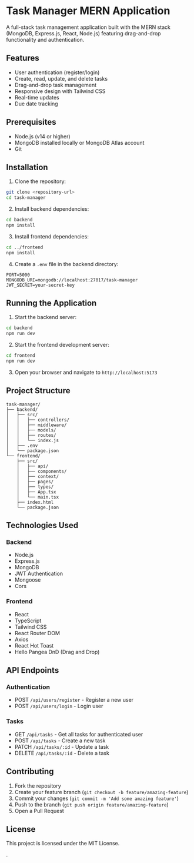 # Task Manager MERN Application

A full-stack task management application built with the MERN stack (MongoDB, Express.js, React, Node.js) featuring drag-and-drop functionality and authentication.

## Features

- User authentication (register/login)
- Create, read, update, and delete tasks
- Drag-and-drop task management
- Responsive design with Tailwind CSS
- Real-time updates
- Due date tracking

## Prerequisites

- Node.js (v14 or higher)
- MongoDB installed locally or MongoDB Atlas account
- Git

## Installation

1. Clone the repository:
```bash
git clone <repository-url>
cd task-manager
```

2. Install backend dependencies:
```bash
cd backend
npm install
```

3. Install frontend dependencies:
```bash
cd ../frontend
npm install
```

4. Create a `.env` file in the backend directory:
```
PORT=5000
MONGODB_URI=mongodb://localhost:27017/task-manager
JWT_SECRET=your-secret-key
```

## Running the Application

1. Start the backend server:
```bash
cd backend
npm run dev
```

2. Start the frontend development server:
```bash
cd frontend
npm run dev
```

3. Open your browser and navigate to `http://localhost:5173`

## Project Structure

```
task-manager/
├── backend/
│   ├── src/
│   │   ├── controllers/
│   │   ├── middleware/
│   │   ├── models/
│   │   ├── routes/
│   │   └── index.js
│   ├── .env
│   └── package.json
└── frontend/
    ├── src/
    │   ├── api/
    │   ├── components/
    │   ├── context/
    │   ├── pages/
    │   ├── types/
    │   ├── App.tsx
    │   └── main.tsx
    ├── index.html
    └── package.json
```

## Technologies Used

### Backend
- Node.js
- Express.js
- MongoDB
- JWT Authentication
- Mongoose
- Cors

### Frontend
- React
- TypeScript
- Tailwind CSS
- React Router DOM
- Axios
- React Hot Toast
- Hello Pangea DnD (Drag and Drop)

## API Endpoints

### Authentication
- POST `/api/users/register` - Register a new user
- POST `/api/users/login` - Login user

### Tasks
- GET `/api/tasks` - Get all tasks for authenticated user
- POST `/api/tasks` - Create a new task
- PATCH `/api/tasks/:id` - Update a task
- DELETE `/api/tasks/:id` - Delete a task

## Contributing

1. Fork the repository
2. Create your feature branch (`git checkout -b feature/amazing-feature`)
3. Commit your changes (`git commit -m 'Add some amazing feature'`)
4. Push to the branch (`git push origin feature/amazing-feature`)
5. Open a Pull Request

## License

This project is licensed under the MIT License.

.
